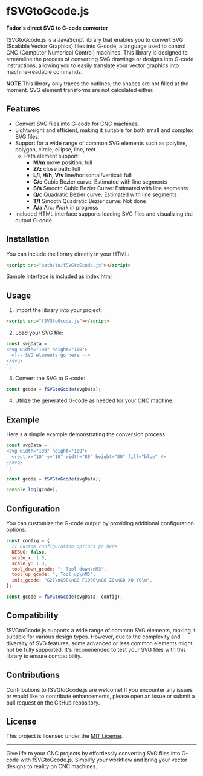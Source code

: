 # fSVGtoGcode.js
 **Fador's direct SVG to G-code converter**

fSVGtoGcode.js is a JavaScript library that enables you to convert SVG (Scalable Vector Graphics) files into G-code, a language used to control CNC (Computer Numerical Control) machines. This library is designed to streamline the process of converting SVG drawings or designs into G-code instructions, allowing you to easily translate your vector graphics into machine-readable commands.

**NOTE** This library only traces the outlines, the shapes are not filled at the moment. SVG element transforms are not calculated either.

## Features

- Convert SVG files into G-code for CNC machines.
- Lightweight and efficient, making it suitable for both small and complex SVG files.
- Support for a wide range of common SVG elements such as polyline, polygon, circle, ellipse, line, rect
  - Path element support:
    - **M/m** move position: full
    - **Z/z** close path: full
    - **L/l, H/h, V/v** line/horisontal/vertical: full
    - **C/c** Cubic Bezier curve: Estimated with line segments
    - **S/s** Smooth Cubic Bezier Curve: Estimated with line segments
    - **Q/c** Quadratic Bezier curve: Estimated with line segments
    - **T/t** Smooth Quadratic Bezier curve: Not done
    - **A/a** Arc: Work in progress 
- Included HTML interface supports loading SVG files and visualizing the output G-code


## Installation

You can include the library directly in your HTML:

```html
<script src="path/to/fSVGtoGcode.js"></script>
```

Sample interface is included as [index.html](index.html)

## Usage

1. Import the library into your project:

```html
<script src="fSVGtoGcode.js"></script>
```

2. Load your SVG file:

```javascript
const svgData = `
<svg width="100" height="100">
  <!-- SVG elements go here -->
</svg>
`;
```

3. Convert the SVG to G-code:

```javascript
const gcode = fSVGtoGcode(svgData);
```

4. Utilize the generated G-code as needed for your CNC machine.

## Example

Here's a simple example demonstrating the conversion process:

```javascript
const svgData = `
<svg width="100" height="100">
  <rect x="10" y="10" width="80" height="80" fill="blue" />
</svg>
`;

const gcode = fSVGtoGcode(svgData);

console.log(gcode);
```

## Configuration

You can customize the G-code output by providing additional configuration options:

```javascript
const config = {
  // Custom configuration options go here
  DEBUG: false,
  scale_x: 1.0,
  scale_y: 1.0,
  tool_down_gcode: "; Tool down\nM3",
  tool_up_gcode: "; Tool up\nM5",
  init_gcode: "G21\nG90\nG0 F1000\nG0 Z0\nG0 X0 Y0\n",
};

const gcode = fSVGtoGcode(svgData, config);
```


## Compatibility

fSVGtoGcode.js supports a wide range of common SVG elements, making it suitable for various design types. However, due to the complexity and diversity of SVG features, some advanced or less common elements might not be fully supported. It's recommended to test your SVG files with this library to ensure compatibility.

## Contributions

Contributions to fSVGtoGcode.js are welcome! If you encounter any issues or would like to contribute enhancements, please open an issue or submit a pull request on the GitHub repository.

## License

This project is licensed under the [MIT License](LICENSE).

---

Give life to your CNC projects by effortlessly converting SVG files into G-code with fSVGtoGcode.js. Simplify your workflow and bring your vector designs to reality on CNC machines.